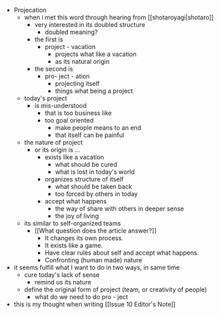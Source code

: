 - Projecation
	- when i met this word through hearing from [[shotaroyagi|shotaro]]
		- very interested in its doubled structure
			- doubled meaning?
		- the first is
			- project - vacation
				- projects what like a vacation
				- as its natural origin
		- the second is
			- pro- ject - ation
				- projecting itself
				- things what being a project
	- today's project
		- is mis-understood
			- that is too business like
			- too goal oriented
				- make people means to an end
				- that itself can be painful
	- the nature of project
		- or its origin is ...
			- exists like a vacation
				- what should be cured
				- what is lost in today's world
			- organizes structure of itself
				- what should be taken back
				- too forced by others in today
			- accept what happens
				- the way of share with others in deeper sense
				- the joy of living
	- its similar to self-organized teams
		- [[What question does the article answer?]]
			- It changes its own process.
			- It exists like a game.
			- Have clear rules about self and accept what happens.
			- Confronting (human made) nature
- it seems fulfill what I want to do in two ways, in same time
	- cure today's lack of sense
		- remind us its nature
	- define the original form of project (team, or creativity of people)
		- what do we need to do pro - ject
- this is my thought when writing [[Issue 10 Editor's Note]]